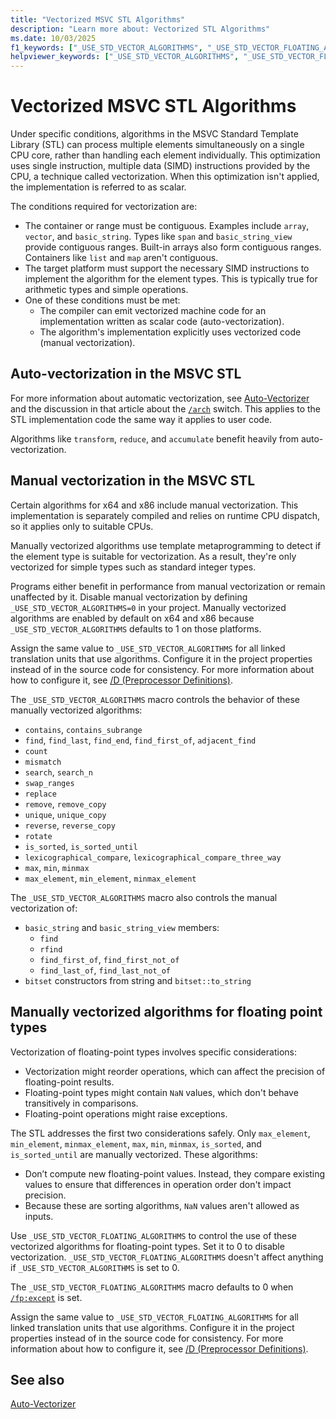 ```yaml
---
title: "Vectorized MSVC STL Algorithms"
description: "Learn more about: Vectorized STL Algorithms"
ms.date: 10/03/2025
f1_keywords: ["_USE_STD_VECTOR_ALGORITHMS", "_USE_STD_VECTOR_FLOATING_ALGORITHMS"]
helpviewer_keywords: ["_USE_STD_VECTOR_ALGORITHMS", "_USE_STD_VECTOR_FLOATING_ALGORITHMS", "Vector Algorithms", "Vectorization", "SIMD"]
---
```

# Vectorized MSVC STL Algorithms

Under specific conditions, algorithms in the MSVC Standard Template Library (STL) can process multiple elements simultaneously on a single CPU core, rather than handling each element individually. This optimization uses single instruction, multiple data (SIMD) instructions provided by the CPU, a technique called vectorization. When this optimization isn't applied, the implementation is referred to as scalar.

The conditions required for vectorization are:
 - The container or range must be contiguous. Examples include `array`, `vector`, and `basic_string`. Types like `span` and `basic_string_view` provide contiguous ranges. Built-in arrays also form contiguous ranges. Containers like `list` and `map` aren't contiguous.
 - The target platform must support the necessary SIMD instructions to implement the algorithm for the element types. This is typically true for arithmetic types and simple operations.
 - One of these conditions must be met:
    - The compiler can emit vectorized machine code for an implementation written as scalar code (auto-vectorization).
    - The algorithm's implementation explicitly uses vectorized code (manual vectorization).

## Auto-vectorization in the MSVC STL

For more information about automatic vectorization, see [Auto-Vectorizer](../parallel/auto-parallelization-and-auto-vectorization.md#auto-vectorizer) and the discussion in that article about the [`/arch`](../build/reference/arch-minimum-cpu-architecture.md) switch. This applies to the STL implementation code the same way it applies to user code.

Algorithms like `transform`, `reduce`, and `accumulate` benefit heavily from auto-vectorization.

## Manual vectorization in the MSVC STL

Certain algorithms for x64 and x86 include manual vectorization. This implementation is separately compiled and relies on runtime CPU dispatch, so it applies only to suitable CPUs.

Manually vectorized algorithms use template metaprogramming to detect if the element type is suitable for vectorization. As a result, they're only vectorized for simple types such as standard integer types.

Programs either benefit in performance from manual vectorization or remain unaffected by it. Disable manual vectorization by defining `_USE_STD_VECTOR_ALGORITHMS=0` in your project. Manually vectorized algorithms are enabled by default on x64 and x86 because `_USE_STD_VECTOR_ALGORITHMS` defaults to 1 on those platforms.

Assign the same value to `_USE_STD_VECTOR_ALGORITHMS` for all linked translation units that use algorithms. Configure it in the project properties instead of in the source code for consistency. For more information about how to configure it, see [/D (Preprocessor Definitions)](../build/reference/d-preprocessor-definitions.md).


The `_USE_STD_VECTOR_ALGORITHMS` macro controls the behavior of these manually vectorized algorithms:
 - `contains`, `contains_subrange`
 - `find`, `find_last`, `find_end`, `find_first_of`, `adjacent_find`
 - `count`
 - `mismatch`
 - `search`, `search_n`
 - `swap_ranges`
 - `replace`
 - `remove`, `remove_copy`
 - `unique`, `unique_copy`
 - `reverse`, `reverse_copy`
 - `rotate`
 - `is_sorted`, `is_sorted_until`
 - `lexicographical_compare`, `lexicographical_compare_three_way`
 - `max`, `min`, `minmax`
 - `max_element`, `min_element`, `minmax_element`

The `_USE_STD_VECTOR_ALGORITHMS` macro also controls the manual vectorization of:

 - `basic_string` and `basic_string_view` members:
   - `find`
   - `rfind`
   - `find_first_of`, `find_first_not_of`
   - `find_last_of`, `find_last_not_of`
 - `bitset` constructors from string and `bitset::to_string`

## Manually vectorized algorithms for floating point types

Vectorization of floating-point types involves specific considerations:
 - Vectorization might reorder operations, which can affect the precision of floating-point results.
 - Floating-point types might contain `NaN` values, which don't behave transitively in comparisons.
 - Floating-point operations might raise exceptions.

The STL addresses the first two considerations safely. Only `max_element`, `min_element`, `minmax_element`, `max`, `min`, `minmax`, `is_sorted`, and `is_sorted_until` are manually vectorized. These algorithms:
- Don’t compute new floating-point values. Instead, they compare existing values to ensure that differences in operation order don't impact precision.
- Because these are sorting algorithms, `NaN` values aren't allowed as inputs.

Use `_USE_STD_VECTOR_FLOATING_ALGORITHMS` to control the use of these vectorized algorithms for floating-point types. Set it to 0 to disable vectorization. `_USE_STD_VECTOR_FLOATING_ALGORITHMS` doesn't affect anything if `_USE_STD_VECTOR_ALGORITHMS` is set to 0.

The `_USE_STD_VECTOR_FLOATING_ALGORITHMS` macro defaults to 0 when [`/fp:except`](../build/reference/fp-specify-floating-point-behavior.md#except) is set.

Assign the same value to `_USE_STD_VECTOR_FLOATING_ALGORITHMS` for all linked translation units that use algorithms. Configure it in the project properties instead of in the source code for consistency. For more information about how to configure it, see [/D (Preprocessor Definitions)](../build/reference/d-preprocessor-definitions.md).

## See also

[Auto-Vectorizer](../parallel/auto-parallelization-and-auto-vectorization.md#auto-vectorizer)
